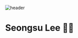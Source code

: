 ![header](https://capsule-render.vercel.app/api?type=waving&color=gradient&height=300&section=header&text=SeongSu%20Lee&fontSize=90&animation=twinkling)
# Seongsu Lee 👨‍💻
